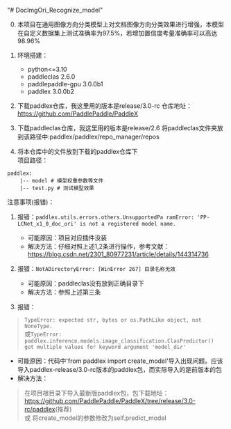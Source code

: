 "# DocImgOri_Recognize_model"  

0. 本项目在通用图像方向分类模型上对文档图像方向分类效果进行增强，本模型在自定义数据集上测试准确率为97.5%，若增加置信度考量准确率可以高达98.96%

1. 环境搭建：
   - python<=3.10 
   - paddleclas                2.6.0 
   - paddlepaddle-gpu          3.0.0b1 
   - paddlex                   3.0.0b2

2. 下载paddlex仓库，我这里用的版本是release/3.0-rc
    仓库地址：<https://github.com/PaddlePaddle/PaddleX>

3. 下载paddleclas仓库，我这里用的版本是release/2.6
    将paddleclas文件夹放到该路径中:paddlex/paddlex/repo_manager/repos

4. 将本仓库中的文件放到下载的paddlex仓库下  
项目路径： 
```
paddlex:  
    |-- model # 模型权重参数等文件  
    |-- test.py # 测试模型效果
```

注意事项(报错)：
1. 报错：`paddlex.utils.errors.others.UnsupportedPa ramError: 'PP-LCNet_x1_0_doc_ori' is not a registered model name.`
   - 可能原因：项目对应插件没装
   - 解决方法：仔细对照上述1,2条进行操作，参考文献：https://blog.csdn.net/2301_80977231/article/details/144314736

2. 报错：`NotADirectoryError: [WinError 267] 目录名称无效`
   - 可能原因：paddleclas没有放到正确目录下
   - 解决方法：参照上述第三条

3. 报错：  
> `TypeError: expected str, bytes or os.PathLike object, not NoneType.`  
或`TypeError: paddlex.inference.models.image_classification.ClasPredictor() got multiple values for keyword argument 'model_dir'`
   - 可能原因：代码中'from paddlex import create_model'导入出现问题。应该导入paddlex-release/3.0-rc版本的paddlex包，而实际导入的是前版本的包
   - 解决方法：  
   > 在项目根目录下导入最新版paddlex包，包下载地址：<https://github.com/PaddlePaddle/PaddleX/tree/release/3.0-rc/paddlex>(推荐)  
   或 将create_model的参数修改为self.predict_model